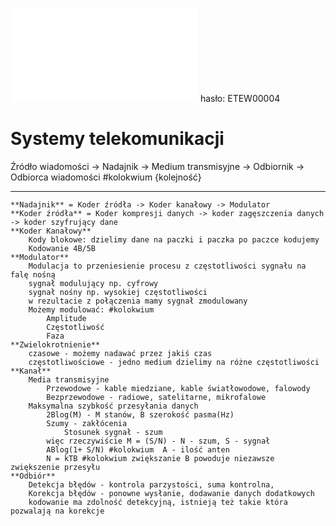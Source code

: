 ![](/Notatki/Semestr%203/Podstawy%20telekomunikacji/Wykłady/Wykład%202/PT%20-%20wykład%20nr%202%20(SK).pdf)
hasło: ETEW00004
# Systemy telekomunikacji

Źródło wiadomości -> Nadajnik -> Medium transmisyjne -> Odbiornik -> Odbiorca wiadomości
#kolokwium {kolejność}

---
	**Nadajnik** = Koder źródła -> Koder kanałowy -> Modulator
	**Koder źródła** = Koder kompresji danych -> koder zagęszczenia danych -> koder szyfrujący dane 
	**Koder Kanałowy** 
		Kody blokowe: dzielimy dane na paczki i paczka po paczce kodujemy
		Kodowanie 4B/5B
	**Modulator**
		Modulacja to przeniesienie procesu z częstotliwości sygnału na falę nośną
		sygnał modulujący np. cyfrowy
		sygnał nośny np. wysokiej częstotliwości
		w rezultacie z połączenia mamy sygnał zmodulowany
		Możemy modulować: #kolokwium 
			Amplitude
			Częstotliwość
			Faza
	**Zwielokrotnienie**
		czasowe - możemy nadawać przez jakiś czas
		częstotliwościowe - jedno medium dzielimy na różne częstotliwości 
	**Kanał**
		Media transmisyjne
			Przewodowe - kable miedziane, kable światłowodowe, falowody
			Bezprzewodowe - radiowe, satelitarne, mikrofalowe
		Maksymalna szybkość przesyłania danych
			2Blog(M) - M stanów, B szerokość pasma(Hz)
			Szumy - zakłócenia
				Stosunek sygnał - szum
			więc rzeczywiście M = (S/N) - N - szum, S - sygnał
			ABlog(1+ S/N) #kolokwium  A - ilość anten
			N = kTB #kolokwium zwiększanie B powoduje niezawsze zwiększenie przesyłu
	**Odbiór**
		Detekcja błędów - kontrola parzystości, suma kontrolna, 
		Korekcja błędów - ponowne wysłanie, dodawanie danych dodatkowych
		kodowanie ma zdolność detekcyjną, istnieją też takie która pozwalają na korekcje 
